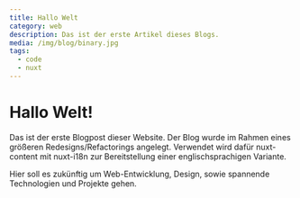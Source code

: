 ```yaml
---
title: Hallo Welt
category: web
description: Das ist der erste Artikel dieses Blogs.
media: /img/blog/binary.jpg
tags:
  - code
  - nuxt
---
```


# Hallo Welt!

Das ist der erste Blogpost dieser Website. Der Blog wurde im Rahmen eines größeren Redesigns/Refactorings angelegt. Verwendet wird dafür nuxt-content mit nuxt-i18n zur Bereitstellung einer englischsprachigen Variante.

Hier soll es zukünftig um Web-Entwicklung, Design, sowie spannende Technologien und Projekte gehen. 
